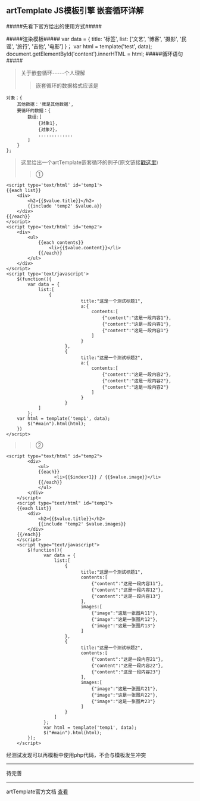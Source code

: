 artTemplate JS模板引擎 嵌套循环详解
----------------------------------------
#####先看下官方给出的使用方式#####

#####渲染模板#####
	var data = {
		title: '标签',
		list: ['文艺', '博客', '摄影', '民谣', '旅行', '吉他', '电影']
	}；
	var html = template('test', data);
	document.getElementById('content').innerHTML = html;
#####循环语句#####
	<script id='test' type='text/html'>
		<h1>{{title}}</h1>
		<ul>
			{each list as value i}
				<li>索引{{i+1}}：{{value}}</li>
			{{/each}}
		</ul>
	</script>

>关于嵌套循环-----个人理解
>>嵌套循环的数据格式应该是 
>>
	对象：{
		其他数据：'我是其他数据',
		要循环的数据：{
			数组:[
				{对象1},
				{对象2}，
				.............
			]
		}
	};

>这里给出一个artTemplate嵌套循环的例子(原文链接[戳这里](http://www.daxueit.com/article/8664.html "artTemplate子模板include"))
>>①
>>
	<script type='text/html' id='temp1'>
	{{each list}}
		<div>
			<h2>{{$value.title}}</h2>
			{{include 'temp2' $value.a}}
		</div>
	{{/each}}
	</script>
	<script type='text/html' id='temp2'>
		<div>
			<ul>
				{{each contents}}
					<li>{{$value.content}}</li>
				{{/each}}
			</ul>	
		</div>
	</script>
	<script type='text/javascript'>
		$(function(){
			var data = {
				list:[
					{
		                        title:"这是一个测试标题1",
		                        a:{
		                            contents:[
		                                {"content":"这是一段内容1"},
		                                {"content":"这是一段内容1"},
		                                {"content":"这是一段内容1"}
		                            ]
		                        }
		                  },
		                  {
		                        title:"这是一个测试标题2",
		                        a:{
		                            contents:[
		                                {"content":"这是一段内容2"},
		                                {"content":"这是一段内容2"},
		                                {"content":"这是一段内容2"}
		                            ]
		                        }
		                  }
				]
			};
		var html = template('temp1', data);
          	$("#main").html(html);
		})
	</script>

>>②
>>
	<script type="text/html" id="temp2">
            <div>
                <ul>
                {{each}}
                      <li>{{$index+1}} / {{$value.image}}</li>
                {{/each}}               
                </ul>
            </div>
        </script>   
        <script type="text/html" id="temp1">
        {{each list}}
            <div>
                <h2>{{$value.title}}</h2>
                {{include 'temp2' $value.images}}
            </div>
        {{/each}}
        </script>
        <script type="text/javascript">
            $(function(){
                  var data = {
                      list:[
                          {
                                title:"这是一个测试标题1",
                                contents:[
                                    {"content":"这是一段内容11"},
                                    {"content":"这是一段内容12"},
                                    {"content":"这是一段内容13"}
                                ],
                                images:[
                                    {"image":"这是一张图片11"},
                                    {"image":"这是一张图片12"},
                                    {"image":"这是一张图片13"}
                                ]
                          },
                          {
                                title:"这是一个测试标题2",
                                contents:[
                                    {"content":"这是一段内容21"},
                                    {"content":"这是一段内容22"},
                                    {"content":"这是一段内容23"}
                                ],
                                images:[
                                    {"image":"这是一张图片21"},
                                    {"image":"这是一张图片22"},
                                    {"image":"这是一张图片23"}
                                ]
                          }
                      ]
                  };
                  var html = template('temp1', data);
                  $("#main").html(html);
            });
        </script>	

经测试发现可以再模板中使用php代码，不会与模板发生冲突
	
***	
待完善
***

artTemplate官方文档   [查看](https://github.com/aui/artTemplate "性能卓越的 js 模板引擎")